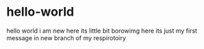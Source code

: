 # hello-world
hello world
i am new here its little bit borowimg here
its just my first message in new branch of my respirotoiry
